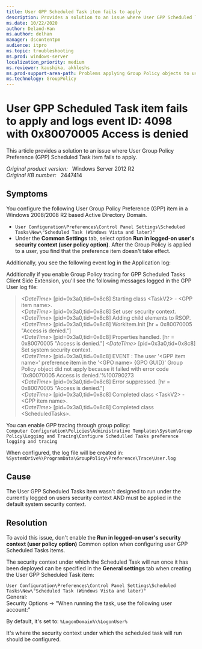 ```yaml
---
title: User GPP Scheduled Task item fails to apply
description: Provides a solution to an issue where User GPP Scheduled Task item fails to apply.
ms.date: 10/22/2020
author: Deland-Han 
ms.author: delhan
manager: dscontentpm
audience: itpro
ms.topic: troubleshooting
ms.prod: windows-server
localization_priority: medium
ms.reviewer: kaushika, akhleshs
ms.prod-support-area-path: Problems applying Group Policy objects to users or computers
ms.technology: GroupPolicy
---
```

# User GPP Scheduled Task item fails to apply and logs event ID: 4098 with 0x80070005 Access is denied

This article provides a solution to an issue where User Group Policy Preference (GPP) Scheduled Task item fails to apply.

_Original product version:_ &nbsp; Windows Server 2012 R2  
_Original KB number:_ &nbsp; 2447414

## Symptoms

You configure the following User Group Policy Preference (GPP) item in a Windows 2008/2008 R2 based Active Directory Domain.

- `User Configuration\Preferences\Control Panel Settings\Scheduled Tasks\New\"Scheduled Task (Windows Vista and later)"`
- Under the **Common Settings** tab, select option **Run in logged-on user's security context (user policy option)**. After the Group Policy is applied to a user, you find that the preference item doesn't take effect.

Additionally, you see the following event log in the Application log:

Additionally if you enable Group Policy tracing for GPP Scheduled Tasks Client Side Extension, you'll see the following messages logged in the GPP User log file:

> *\<DateTime>* [pid=0x3a0,tid=0x8c8] Starting class \<TaskV2> - \<GPP item name>.  
*\<DateTime>* [pid=0x3a0,tid=0x8c8] Set user security context.  
*\<DateTime>* [pid=0x3a0,tid=0x8c8] Adding child elements to RSOP.  
*\<DateTime>* [pid=0x3a0,tid=0x8c8] WorkItem.Init [hr = 0x80070005 "Access is denied."]  
*\<DateTime>* [pid=0x3a0,tid=0x8c8] Properties handled. [hr = 0x80070005 "Access is denied."]
*\<DateTime>* [pid=0x3a0,tid=0x8c8] Set system security context.  
*\<DateTime>* [pid=0x3a0,tid=0x8c8] EVENT : The user '\<GPP item name>' preference item in the '\<GPO name> {GPO GUID}' Group Policy object did not apply because it failed with error code '0x80070005 Access is denied.'%100790273  
*\<DateTime>* [pid=0x3a0,tid=0x8c8] Error suppressed. [hr = 0x80070005 "Access is denied."]  
*\<DateTime>* [pid=0x3a0,tid=0x8c8] Completed class \<TaskV2> - \<GPP item name>.  
*\<DateTime>* [pid=0x3a0,tid=0x8c8] Completed class \<ScheduledTasks>.

You can enable GPP tracing through group policy:  
    `Computer Configuration\Policies\Administrative Templates\System\Group Policy\Logging and Tracing\Configure Schedulled Tasks preference logging and tracing`  

When configured, the log file will be created in:  
    `%SystemDrive%\ProgramData\GroupPolicy\Preference\Trace\User.log`

## Cause

The User GPP Scheduled Tasks item wasn't designed to run under the currently logged on users security context AND must be applied in the default system security context.

## Resolution

To avoid this issue, don't enable the **Run in logged-on user's security context (user policy option)** Common option when configuring user GPP Scheduled Tasks items.

The security context under which the Scheduled Task will run once it has been deployed can be specified in the **General settings** tab when creating the User GPP Scheduled Task item:

`User Configuration\Preferences\Control Panel Settings\Scheduled Tasks\New\"Scheduled Task (Windows Vista and later)"`  
General:  
Security Options -> "When running the task, use the following user account:"  

By default, it's set to: `%LogonDomain%\%LogonUser%`

It's where the security context under which the scheduled task will run should be configured.
